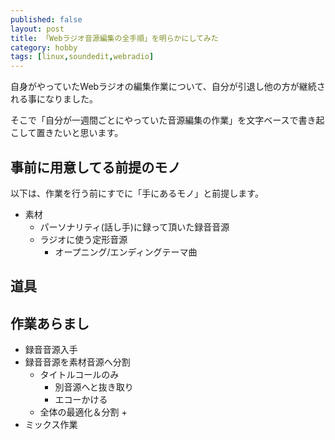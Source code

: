 ```yaml
---
published: false
layout: post
title: 「Webラジオ音源編集の全手順」を明らかにしてみた
category: hobby
tags: [linux,soundedit,webradio]
---
```


自身がやっていたWebラジオの編集作業について、自分が引退し他の方が継続される事になりました。

そこで「自分が一週間ごとにやっていた音源編集の作業」を文字ベースで書き起こして置きたいと思います。

## 事前に用意してる前提のモノ

以下は、作業を行う前にすでに「手にあるモノ」と前提します。

+ 素材
  + パーソナリティ(話し手)に録って頂いた録音音源
  + ラジオに使う定形音源
    + オープニング/エンディングテーマ曲

## 道具



## 作業あらまし

+ 録音音源入手
+ 録音音源を素材音源へ分割
  + タイトルコールのみ
    + 別音源へと抜き取り
    + エコーかける
  + 全体の最適化＆分割
    +
+ ミックス作業
